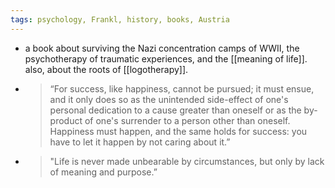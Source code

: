 ```yaml
---
tags: psychology, Frankl, history, books, Austria
---
```


- a book about surviving the Nazi concentration camps of WWII, the psychotherapy of traumatic experiences, and the [[meaning of life]]. also, about the roots of [[logotherapy]].
- > “For success, like happiness, cannot be pursued; it must ensue, and it only does so as the unintended side-effect of one's personal dedication to a cause greater than oneself or as the by-product of one's surrender to a person other than oneself. Happiness must happen, and the same holds for success: you have to let it happen by not caring about it.”
- > "Life is never made unbearable by circumstances, but only by lack of meaning and purpose.”